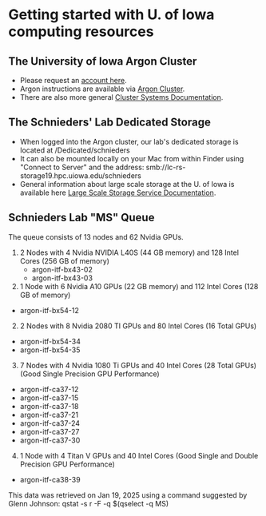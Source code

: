 # Getting started with U. of Iowa computing resources

## The University of Iowa Argon Cluster
* Please request an [account here](https://research.its.uiowa.edu/our-services/computing-services/argon-high-performance-computing-hpc).
* Argon instructions are available via [Argon Cluster](https://wiki.uiowa.edu/display/hpcdocs/Argon+Cluster).
* There are also more general [Cluster Systems Documentation](https://wiki.uiowa.edu/display/hpcdocs/Cluster+Systems+Documentation).

## The Schnieders' Lab Dedicated Storage
* When logged into the Argon cluster, our lab's dedicated storage is located at /Dedicated/schnieders
* It can also be mounted locally on your Mac from within Finder using "Connect to Server" and the address: smb://lc-rs-storage19.hpc.uiowa.edu/schnieders
* General information about large scale storage at the U. of Iowa is available here [Large Scale Storage Service Documentation](https://its.uiowa.edu/lss).

## Schnieders Lab "MS" Queue
The queue consists of 13 nodes and 62 Nvidia GPUs.

1. 2 Nodes with 4 Nvidia NVIDIA L40S (44 GB memory) and 128 Intel Cores (256 GB of memory)
   * argon-itf-bx43-02
   * argon-itf-bx43-03
1. 1 Node with 6 Nvidia A10 GPUs (22 GB memory) and 112 Intel Cores (128 GB of memory)
  * argon-itf-bx54-12
2. 2 Nodes with 8 Nvidia 2080 TI GPUs and 80 Intel Cores (16 Total GPUs)
  * argon-itf-bx54-34
  * argon-itf-bx54-35
3. 7 Nodes with 4 Nvidia 1080 Ti GPUs and 40 Intel Cores (28 Total GPUs) (Good Single Precision GPU Performance)
  * argon-itf-ca37-12
  * argon-itf-ca37-15
  * argon-itf-ca37-18
  * argon-itf-ca37-21
  * argon-itf-ca37-24
  * argon-itf-ca37-27
  * argon-itf-ca37-30
4. 1 Node with 4 Titan V GPUs and 40 Intel Cores (Good Single and Double Precision GPU Performance)
  * argon-itf-ca38-39

This data was retrieved on Jan 19, 2025 using a command suggested by Glenn Johnson: qstat -s r -F -q $(qselect -q MS) 



